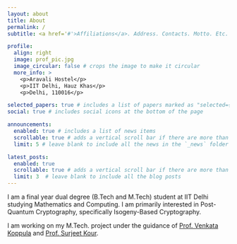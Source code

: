 ```yaml
---
layout: about
title: About
permalink: /
subtitle: <a href='#'>Affiliations</a>. Address. Contacts. Motto. Etc.

profile:
  align: right
  image: prof_pic.jpg
  image_circular: false # crops the image to make it circular
  more_info: >
    <p>Aravali Hostel</p>
    <p>IIT Delhi, Hauz Khas</p>
    <p>Delhi, 110016</p>

selected_papers: true # includes a list of papers marked as "selected={true}"
social: true # includes social icons at the bottom of the page

announcements:
  enabled: true # includes a list of news items
  scrollable: true # adds a vertical scroll bar if there are more than 3 news items
  limit: 5 # leave blank to include all the news in the `_news` folder

latest_posts:
  enabled: true
  scrollable: true # adds a vertical scroll bar if there are more than 3 new posts items
  limit: 3  # leave blank to include all the blog posts
---
```


I am a final year dual degree (B.Tech and M.Tech) student at IIT Delhi studying Mathematics and Computing. I am primarily interested in Post-Quantum Cryptography, specifically Isogeny-Based Cryptography. 

I am working on my M.Tech. project under the guidance of [Prof. Venkata Koppula](https://web.iitd.ac.in/~kvenkata/) and [Prof. Surjeet Kour](https://sites.google.com/view/surjeetkour).